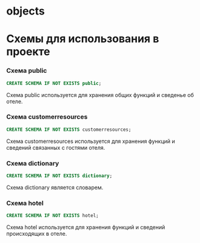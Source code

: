 # objects



# Схемы для использования в проекте
### Схема public
```sql
CREATE SCHEMA IF NOT EXISTS public;
```
Схема public используется для хранения общих функций и сведенье об отеле.

### Схема customerresources
```sql
CREATE SCHEMA IF NOT EXISTS customerresources;
```
Схема customerresources используется для хранения функций и сведений связанных с гостями отеля.

### Схема dictionary
```sql
CREATE SCHEMA IF NOT EXISTS dictionary;
```
Схема dictionary является словарем.

### Схема hotel
```sql
CREATE SCHEMA IF NOT EXISTS hotel;
```
Схема hotel используется для хранения функций и сведений происходящих в отеле.
